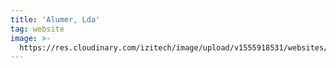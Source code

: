 ```yaml
---
title: 'Alumer, Lda'
tag: website
image: >-
  https://res.cloudinary.com/izitech/image/upload/v1555918531/websites/Alumer_lda.png
---
```


